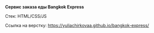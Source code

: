 **Сервис заказа еды Bangkok Express**

Стек: HTML/CSS/JS

Ссылка на верстку: https://yuliachirkovaa.github.io/bangkok-express/
